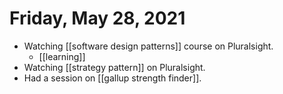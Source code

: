# Friday, May 28, 2021

 - Watching [[software design patterns]] course on Pluralsight.
   - [[learning]]
 - Watching [[strategy pattern]] on Pluralsight.
 - Had a session on [[gallup strength finder]].